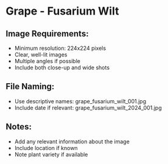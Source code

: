 # Grape - Fusarium Wilt

## Image Requirements:
- Minimum resolution: 224x224 pixels
- Clear, well-lit images
- Multiple angles if possible
- Include both close-up and wide shots

## File Naming:
- Use descriptive names: grape_fusarium_wilt_001.jpg
- Include date if relevant: grape_fusarium_wilt_2024_001.jpg

## Notes:
- Add any relevant information about the image
- Include location if known
- Note plant variety if available
